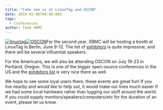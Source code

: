 ```yaml
---
title: "Come see us at LinuxTag and OSCON"
date: 2010-05-06T04:00:00Z
tags:
  - Conferences
author: Team XBMC
---
```


[![](/images/blog/linuxtag.webp "linuxtag")](http://www.linuxtag.org)[![](https://assets.en.oreilly.com/1/event/45/oscon2010_125x125.webp "OSCON")](https://www.oreilly.com/conferences/)For the second year, XBMC will be hosting a booth at LinuxTag in Berlin, June 9-12. The list of [exhibitors](http://www.linuxtag.org/2010/en/exhibitors/exhibition.html) is quite impressive, and there will be several influential speakers.

For the Americans, we will also be attending OSCON on July 19-23 in Portland, Oregon. This is one of the bigger open-source conferences in the US and the [exhibitors list](https://www.oreilly.com/conferences/) is very nice there as well.

We hope to see some loyal users there, these events are great fun! If you live nearby and would like to help out, it would make our lives much easier if we had some local hardware rather than lugging our stuff around the world. If you could supply monitors/speakers/computers/etc for the duration of an event, please let us know.
